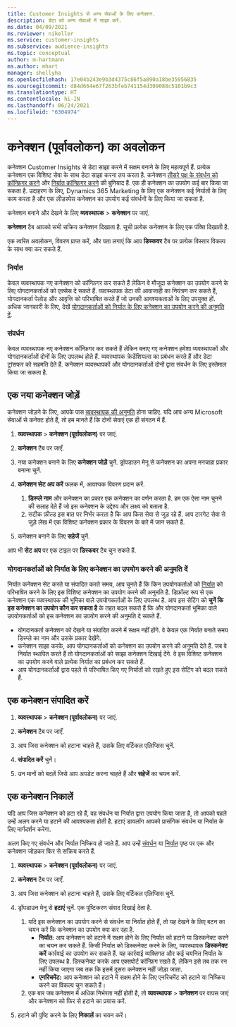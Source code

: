 ```yaml
---
title: Customer Insights से अन्य सेवाओं के लिए कनेक्शन.
description: डेटा को अन्य सेवाओं में साझा करें.
ms.date: 04/09/2021
ms.reviewer: nikeller
ms.service: customer-insights
ms.subservice: audience-insights
ms.topic: conceptual
author: m-hartmann
ms.author: mhart
manager: shellyha
ms.openlocfilehash: 17e04b243e9b3d4375c86f5a890a18be35956835
ms.sourcegitcommit: d84d664e67f263bfeb741154d309088c5101b9c3
ms.translationtype: HT
ms.contentlocale: hi-IN
ms.lasthandoff: 06/24/2021
ms.locfileid: "6304974"
---
```

# <a name="connections-preview-overview"></a>कनेक्शन (पूर्वावलोकन) का अवलोकन

कनेक्शन Customer Insights से डेटा साझा करने में सक्षम बनाने के लिए महत्वपूर्ण हैं. प्रत्येक कनेक्शन एक विशिष्ट सेवा के साथ डेटा साझा करना तय करता है. कनेक्शन [तीसरे पक्ष के संवर्धन को कॉन्फ़िगर करने](enrichment-hub.md) और [निर्यात कॉन्फ़िगर करने](export-destinations.md) की बुनियाद हैं. एक ही कनेक्शन का उपयोग कई बार किया जा सकता है. उदाहरण के लिए, Dynamics 365 Marketing के लिए एक कनेक्शन कई निर्यातों के लिए काम करता है और एक लीडस्पेस कनेक्शन का उपयोग कई संवर्धनों के लिए किया जा सकता है.

कनेक्शन बनाने और देखने के लिए **व्यवस्थापक** > **कनेक्शन** पर जाएं.

**कनेक्शन** टैब आपको सभी सक्रिय कनेक्शन दिखाता है. सूची प्रत्येक कनेक्शन के लिए एक पंक्ति दिखाती है. 

एक त्वरित अवलोकन, विवरण प्राप्त करें, और पता लगाएं कि आप **डिस्कवर** टैब पर प्रत्येक विस्तार विकल्प के साथ क्या कर सकते हैं.

### <a name="exports"></a>निर्यात

केवल व्यवस्थापक नए कनेक्शन को कॉन्फ़िगर कर सकते हैं लेकिन वे मौजूदा कनेक्शन का उपयोग करने के लिए योगदानकर्ताओं को एक्सेस दे सकते हैं. व्यवस्थापक डेटा की आवाजाही का नियंत्रण कर सकते हैं, योगदानकर्ता पेलोड और आवृत्ति को परिभाषित करते हैं जो उनकी आवश्यकताओं के लिए उपयुक्त हों. अधिक जानकारी के लिए, देखें [योगदानकर्ताओं को निर्यात के लिए कनेक्शन का उपयोग करने की अनुमति दें](#allow-contributors-to-use-a-connection-for-exports).

### <a name="enrichments"></a>संवर्धन

केवल व्यवस्थापक नए कनेक्शन कॉन्फ़िगर कर सकते हैं लेकिन बनाए गए कनेक्शन हमेशा व्यवस्थापकों और योगदानकर्ताओं दोनों के लिए उपलब्ध होते हैं. व्यवस्थापक क्रेडेंशियल्स का प्रबंधन करते हैं और डेटा ट्रांसफर को सहमति देते हैं. कनेक्शन व्यवस्थापकों और योगदानकर्ताओं दोनों द्वारा संवर्धन के लिए इस्तेमाल किया जा सकता है.

## <a name="add-a-new-connection"></a>एक नया कनेक्शन जोड़ें

कनेक्शन जोड़ने के लिए, आपके पास [व्यवस्थापक की अनुमति](permissions.md) होना चाहिए. यदि आप अन्य Microsoft सेवाओं से कनेक्ट होते हैं, तो हम मानते हैं कि दोनों सेवाएं एक ही संगठन में हैं.

1. **व्यवस्थापक** > **कनेक्शन (पूर्वावलोकन)** पर जाएं.

1. **कनेक्शन** टैब पर जाएँ.

1. नया कनेक्शन बनाने के लिए **कनेक्शन जोड़ें** चुनें. ड्रॉपडाउन मेनू से कनेक्शन का अपना मनचाहा प्रकार बनाना चुनें.

1. **कनेक्शन सेट अप करें** फलक में, आवश्यक विवरण प्रदान करें. 
   1. **डिस्प्ले नाम** और कनेक्शन का प्रकार एक कनेक्शन का वर्णन करता है. हम एक ऐसा नाम चुनने की सलाह देते हैं जो इस कनेक्शन के उद्देश्य और लक्ष्य को बताता है.
   1. सटीक फ़ील्ड इस बात पर निर्भर करता है कि आप किस सेवा से जुड़ रहे हैं. आप टारगेट सेवा से जुड़े लेख में एक विशिष्ट कनेक्शन प्रकार के विवरण के बारे में जान सकते हैं.

1. कनेक्शन बनाने के लिए **सहेजें** चुनें.

आप भी **सेट अप** पर एक टाइल पर **डिस्कवर** टैब चुन सकते हैं.

### <a name="allow-contributors-to-use-a-connection-for-exports"></a>योगदानकर्ताओं को निर्यात के लिए कनेक्शन का उपयोग करने की अनुमति दें

निर्यात कनेक्शन सेट करते या संपादित करते समय, आप चुनते हैं कि किन उपयोगकर्ताओं को [निर्यात](export-destinations.md) को परिभाषित करने के लिए इस विशिष्ट कनेक्शन का उपयोग करने की अनुमति है. डिफ़ॉल्ट रूप से एक कनेक्शन एक व्यवस्थापक की भूमिका वाले उपयोगकर्ताओं के लिए उपलब्ध है. आप इस सेटिंग को **चुनें कि इस कनेक्शन का उपयोग कौन कर सकता है** के तहत बदल सकते हैं कि और योगदानकर्ता भूमिका वाले उपयोगकर्ताओं को इस कनेक्शन का उपयोग करने की अनुमति दे सकते हैं.

- योगदानकर्ता कनेक्शन को देखने या संपादित करने में सक्षम नहीं होंगे. वे केवल एक निर्यात बनाते समय डिस्प्ले का नाम और उसके प्रकार देखेंगे.
- कनेक्शन साझा करके, आप योगदानकर्ताओं को कनेक्शन का उपयोग करने की अनुमति देते हैं. जब वे निर्यात स्थापित करते हैं तो योगदानकर्ताओं को साझा कनेक्शन दिखाई देंगे. वे इस विशिष्ट कनेक्शन का उपयोग करने वाले प्रत्येक निर्यात का प्रबंधन कर सकते हैं.
- आप योगदानकर्ताओं द्वारा पहले से परिभाषित किए गए निर्यातों को रखते हुए इस सेटिंग को बदल सकते हैं.

## <a name="edit-a-connection"></a>एक कनेक्शन संपादित करें

1. **व्यवस्थापक** > **कनेक्शन (पूर्वावलोकन)** पर जाएं.

1. **कनेक्शन** टैब पर जाएँ.

1. आप जिस कनेक्शन को हटाना चाहते हैं, उसके लिए वर्टिकल एलिप्सिस चुनें.

1. **संपादित करें** चुनें।

1. उन मानों को बदलें जिसे आप अपडेट करना चाहते हैं और **सहेजें** का चयन करें.

## <a name="remove-a-connection"></a>एक कनेक्शन निकालें

यदि आप जिस कनेक्शन को हटा रहे हैं, वह संवर्धन या निर्यात द्वारा उपयोग किया जाता है, तो आपको पहले उन्हें अलग करने या हटाने की आवश्यकता होती है. हटाएं डायलॉग आपको प्रासंगिक संवर्धन या निर्यात के लिए मार्गदर्शन करेगा. 

अलग किए गए संवर्धन और निर्यात निष्क्रिय हो जाते हैं. आप उन्हें [संवर्धन](enrichment-hub.md) या [निर्यात](export-destinations.md) पृष्ठ पर एक और कनेक्शन जोड़कर फिर से सक्रिय करते हैं.

1. **व्यवस्थापक** > **कनेक्शन (पूर्वावलोकन)** पर जाएं.

1. **कनेक्शन** टैब पर जाएँ.

1. आप जिस कनेक्शन को हटाना चाहते हैं, उसके लिए वर्टिकल एलिप्सिस चुनें.

1. ड्रॉपडाउन मेनू से **हटाएं** चुनें. एक पुष्टिकरण संवाद दिखाई देता है.

   1. यदि इस कनेक्शन का उपयोग करने से संवर्धन या निर्यात होते हैं, तो यह देखने के लिए बटन का चयन करें कि कनेक्शन का उपयोग क्या कर रहा है.
      - **निर्यात:** आप कनेक्शन को हटाने में सक्षम होने के लिए निर्यात को हटाने या डिस्कनेक्ट करने का चयन कर सकते हैं. किसी निर्यात को डिस्कनेक्ट करने के लिए, व्यवस्थापक **डिस्कनेक्ट करें** कार्रवाई का उपयोग कर सकते हैं. यह कार्रवाई व्यक्तिगत और कई चयनित निर्यात के लिए उपलब्ध है. डिस्कनेक्ट करके आप एक्सपोर्ट कॉन्फ़िग रखते हैं, लेकिन इसे तब तक रन नहीं किया जाएगा जब तक कि इसमें दूसरा कनेक्शन नहीं जोड़ा जाता.
      - **एनरिचमेंट:** आप कनेक्शन को हटाने में सक्षम होने के लिए एनरिचमेंट को हटाने या निष्क्रिय करने का विकल्प चुन सकते हैं। 
   1. एक बार जब कनेक्शन में अधिक निर्भरता नहीं होती है, तो **व्यवस्थापक** > **कनेक्शन** पर वापस जाएं और कनेक्शन को फिर से हटाने का प्रयास करें.

1. हटाने की पुष्टि करने के लिए **निकालें** का चयन करें।

